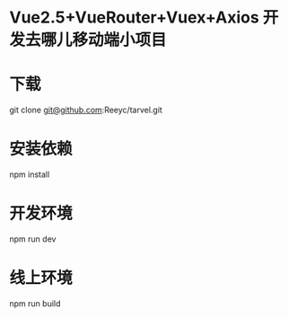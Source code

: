# Vue2.5+VueRouter+Vuex+Axios 开发去哪儿移动端小项目

# 下载
git clone git@github.com:Reeyc/tarvel.git

# 安装依赖
npm install

# 开发环境
npm run dev

# 线上环境
npm run build

